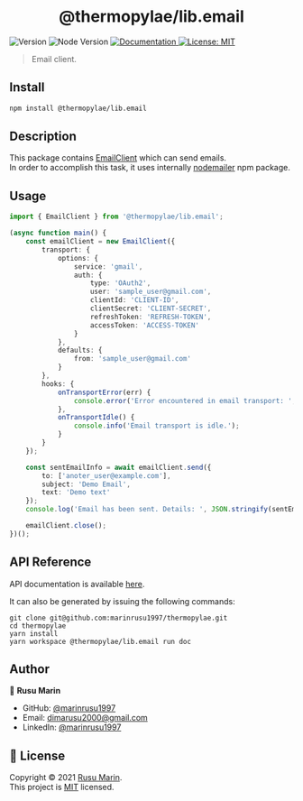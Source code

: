 <h1 align="center">@thermopylae/lib.email</h1>
<p>
  <img alt="Version" src="https://img.shields.io/badge/version-0.0.1-blue.svg?cacheSeconds=2592000" />
  <img alt="Node Version" src="https://img.shields.io/badge/node-%3E%3D16-blue.svg"/>
<a href="https://marinrusu1997.github.io/thermopylae/lib.email/index.html" target="_blank">
  <img alt="Documentation" src="https://img.shields.io/badge/documentation-yes-brightgreen.svg" />
</a>
<a href="https://github.com/marinrusu1997/thermopylae/blob/master/LICENSE" target="_blank">
  <img alt="License: MIT" src="https://img.shields.io/badge/License-MIT-yellow.svg" />
</a>
</p>

> Email client.

## Install

```sh
npm install @thermopylae/lib.email
```

## Description

This package contains [EmailClient][email-client-link] which can send emails. <br/>
In order to accomplish this task, it uses internally [nodemailer](https://www.npmjs.com/package/nodemailer) npm package.

## Usage

```typescript
import { EmailClient } from '@thermopylae/lib.email';

(async function main() {
	const emailClient = new EmailClient({
		transport: {
			options: {
				service: 'gmail',
				auth: {
					type: 'OAuth2',
					user: 'sample_user@gmail.com',
					clientId: 'CLIENT-ID',
					clientSecret: 'CLIENT-SECRET',
					refreshToken: 'REFRESH-TOKEN',
					accessToken: 'ACCESS-TOKEN'
				}
			},
			defaults: {
				from: 'sample_user@gmail.com'
			}
		},
		hooks: {
			onTransportError(err) {
				console.error('Error encountered in email transport: ', err);
			},
			onTransportIdle() {
				console.info('Email transport is idle.');
			}
		}
	});

	const sentEmailInfo = await emailClient.send({
		to: ['anoter_user@example.com'],
		subject: 'Demo Email',
		text: 'Demo text'
	});
	console.log('Email has been sent. Details: ', JSON.stringify(sentEmailInfo));

	emailClient.close();
})();
```

## API Reference

API documentation is available [here][api-doc-link].

It can also be generated by issuing the following commands:

```shell
git clone git@github.com:marinrusu1997/thermopylae.git
cd thermopylae
yarn install
yarn workspace @thermopylae/lib.email run doc
```

## Author

👤 **Rusu Marin**

- GitHub: [@marinrusu1997](https://github.com/marinrusu1997)
- Email: [dimarusu2000@gmail.com](mailto:dimarusu2000@gmail.com)
- LinkedIn: [@marinrusu1997](https://www.linkedin.com/in/rusu-marin-1638b0156/)

## 📝 License

Copyright © 2021 [Rusu Marin](https://github.com/marinrusu1997). <br/>
This project is [MIT](https://github.com/marinrusu1997/thermopylae/blob/master/LICENSE) licensed.

[api-doc-link]: https://marinrusu1997.github.io/thermopylae/lib.email/index.html
[email-client-link]: https://marinrusu1997.github.io/thermopylae/lib.email/classes/client.emailclient.html
